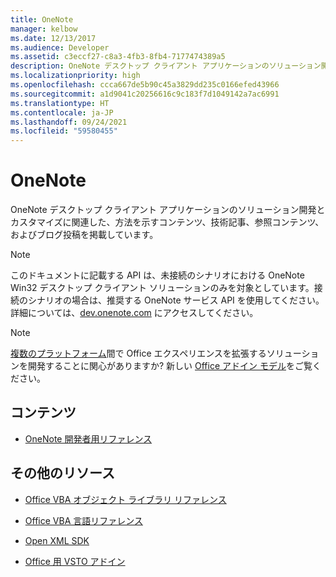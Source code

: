 ```yaml
---
title: OneNote
manager: kelbow
ms.date: 12/13/2017
ms.audience: Developer
ms.assetid: c3eccf27-c8a3-4fb3-8fb4-7177474389a5
description: OneNote デスクトップ クライアント アプリケーションのソリューション開発とカスタマイズに関連した、方法を示すコンテンツ、技術記事、参照コンテンツ、およびブログ投稿を掲載しています。
ms.localizationpriority: high
ms.openlocfilehash: ccca667de5b90c45a3829dd235c0166efed43966
ms.sourcegitcommit: a1d9041c20256616c9c183f7d1049142a7ac6991
ms.translationtype: HT
ms.contentlocale: ja-JP
ms.lasthandoff: 09/24/2021
ms.locfileid: "59580455"
---
```

# <a name="onenote"></a>OneNote

OneNote デスクトップ クライアント アプリケーションのソリューション開発とカスタマイズに関連した、方法を示すコンテンツ、技術記事、参照コンテンツ、およびブログ投稿を掲載しています。
  
> [!NOTE]
> このドキュメントに記載する API は、未接続のシナリオにおける OneNote Win32 デスクトップ クライアント ソリューションのみを対象としています。接続のシナリオの場合は、推奨する OneNote サービス API を使用してください。詳細については、[dev.onenote.com](https://dev.onenote.com/) にアクセスしてください。 
  
> [!NOTE]
> [複数のプラットフォーム](https://docs.microsoft.com/office/dev/add-ins/overview/office-add-in-availability)間で Office エクスペリエンスを拡張するソリューションを開発することに関心がありますか? 新しい [Office アドイン モデル](https://docs.microsoft.com/office/dev/add-ins/overview/office-add-ins)をご覧ください。  
  
## <a name="contents"></a>コンテンツ
  
- [OneNote 開発者用リファレンス](onenote-developer-reference.md)
   
## <a name="other-resources"></a>その他のリソース
  
- [Office VBA オブジェクト ライブラリ リファレンス](https://docs.microsoft.com/office/vba/api/overview/library-reference)
  
- [Office VBA 言語リファレンス](https://docs.microsoft.com/office/vba/api/overview/language-reference)
  
- [Open XML SDK](https://docs.microsoft.com/office/open-xml/open-xml-sdk)
  
- [Office 用 VSTO アドイン](https://docs.microsoft.com/visualstudio/vsto/create-vsto-add-ins-for-office-by-using-visual-studio?view=vs-2017)
  

